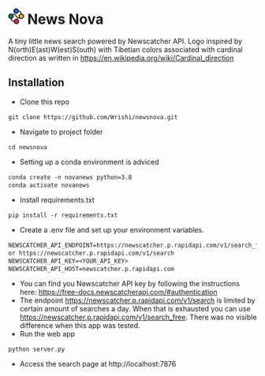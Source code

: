 # <img src="templates/images/logo/logo32x32.png"/>  News Nova

A tiny little news search powered by Newscatcher API. Logo inspired by N(orth)E(ast)W(est)S(outh) with Tibetian colors associated with cardinal direction as written in https://en.wikipedia.org/wiki/Cardinal_direction

## Installation
* Clone this repo
```
git clone https://github.com/Wrishi/newsnova.git
```
* Navigate to project folder
```
cd newsnova
```
* Setting up a conda environment is adviced
```
conda create -n novanews python=3.8
conda activate novanews
```
* Install requirements.txt
```
pip install -r requirements.txt
```
* Create a .env file and set up your environment variables.
```
NEWSCATCHER_API_ENDPOINT=https://newscatcher.p.rapidapi.com/v1/search_free or https://newscatcher.p.rapidapi.com/v1/search
NEWSCATCHER_API_KEY=<YOUR_API_KEY>
NEWSCATCHER_API_HOST=newscatcher.p.rapidapi.com
```
* You can find you Newscatcher API key by following the instructions here: https://free-docs.newscatcherapi.com/#authentication
* The endpoint https://newscatcher.p.rapidapi.com/v1/search is limited by certain amount of searches a day. When that is exhausted you can use https://newscatcher.p.rapidapi.com/v1/search_free. There was no visible difference when this app was tested.
* Run the web app
```
python server.py
```
* Access the search page at http://localhost:7876
